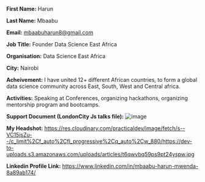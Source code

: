 **First Name:** Harun

**Last Name:** Mbaabu 

**Email:** mbaabuharun8@gmail.com 

**Job Title:** Founder Data Science East Africa 

**Organisation:** Data Science East Africa 

**City:** Nairobi 

**Acheivement:** I have united 12+ different African countries, to form a global data science community across East, South, West and Central africa. 

**Activities:** Speaking at Conferences, organizing hackathons, organizing mentorship program and bootcamps. 

**Support Document (LondonCity Js talks file):** ![image](https://user-images.githubusercontent.com/51136314/118879373-50fc1f80-b8f9-11eb-9bf7-ff9cfe4afceb.png)


**My Headshot:** https://res.cloudinary.com/practicaldev/image/fetch/s--VC15jsZu--/c_limit%2Cf_auto%2Cfl_progressive%2Cq_auto%2Cw_880/https://dev-to-uploads.s3.amazonaws.com/uploads/articles/t6qwvbq59ps9pt24yspw.jpg 

**Linkedin Profile Link:** https://www.linkedin.com/in/mbaabu-harun-mwenda-8a89ab174/
